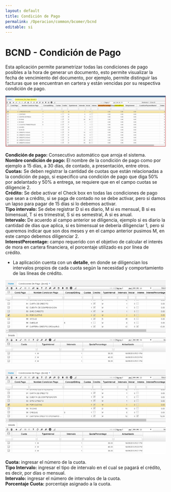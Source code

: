 ```yaml
---
layout: default
title: Condición de Pago
permalink: /Operacion/common/bcomer/bcnd
editable: si
---
```


# BCND - Condición de Pago

Esta aplicación permite parametrizar todas las condiciones de pago posibles a la hora de generar un documento, esto permite visualizar la fecha de vencimiento del documento, por ejemplo, permite distinguir las facturas que se encuentran en cartera y están vencidas por su respectiva condición de pago.  

![](bcnd3.png)

**Condición de pago:** Consecutivo automático que arroja el sistema.  
**Nombre condición de pago:** El nombre de la condición de pago como por ejemplo a 15 días, a 30 días, de contado, a presentación, entre otros.  
**Cuotas:** Se deben registrar la cantidad de cuotas que están relacionadas a la condición de pago, si especifico una condición de pago que diga 50% por adelantado y 50% a entrega, se requiere que en el campo cuotas se diligencie 2.  
**Crédito:** Se debe activar el Check box en todas las condiciones de pago que sean a crédito, si se paga de contado no se debe activar, pero si damos un lapso para pagar de 15 días si lo debemos activar.  
**Tipo intervalo:** Se debe registrar D si es diario, M si es mensual, B si es bimensual, T si es trimestral, S si es semestral, A si es anual.  
**Intervalo:** De acuerdo al campo anterior se diligencia, ejemplo si es diario la cantidad de días que aplica, si es bimensual se debería diligenciar 1, pero si queremos indicar que son dos meses y en el campo anterior pusimos M, en este campo debemos diligenciar 2.  
**InterestPercentage:** campo requerido con el objetivo de calcular el interés de mora en cartera financiera, el porcentaje utilizado es por línea de crédito.  

* La aplicación cuenta con un **detalle**, en donde se diligencian los intervalos propios de cada cuota según la necesidad y comportamiento de las líneas de crédito.  

![](bcnd11.png)  

![](bcnd11.png)  


**Cuota:** ingresar el número de la cuota.  
**Tipo Intervalo:** ingresar el tipo de intervalo en el cual se pagará el crédito, es decir, por días o mensual.  
**Intervalo:** ingresar el número de intervalos de la cuota.  
**Porcentaje Cuota:** porcentaje asignado a la cuota.  
